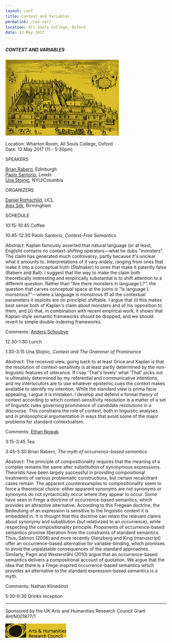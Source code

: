 ```yaml
---
layout: conf
title: Context and Variables
permalink: /con-var/
location: All Souls College, Oxford
date: 13 May 2017
---
```



##### CONTEXT AND VARIABLES





![ASC](/asc.jpeg)

Location: Wharton Room, All Souls College, Oxford <br>
Date: 13 May 2017 (11 - 5:30pm)


<div class="title"> SPEAKERS </div>

[Brian Rabern](http://brianrabern.net/), Edinburgh <br>
[Paolo Santorio](http://paolosantorio.net/), Leeds <br>
[Una Stojnić](http://www.unastojnic.com/), NYU/Columbia

<div class="title"> ORGANIZERS </div>

[Daniel Rothschild](http://danielrothschild.com/), UCL <br>
[Alex Silk](http://www-personal.umich.edu/~asilk/Alex_Silk/home.html), Birmingham

<div class="title"> SCHEDULE </div>

<span class ="titleblack"> 10:15-10:45 Coffee </span>

<span class ="titleblack"> 10:45-12:30 Paolo Santorio, *Context-Free Semantics* </span>

*Abstract*: Kaplan famously asserted that natural language (or at least, English) contains no context-shifting operators—what he dubs "monsters". The claim has generated much controversy, partly because it's unclear what it amounts to. Interpretations of it vary widely, ranging from ones that make it into a conceptual truth (Stalnaker) to ones that make it patently false (Rabern and Ball). I suggest that the way to make the claim both theoretically interesting and empirically substantial is to shift attention to a different question. Rather than "Are there monsters in language L?", the question that carves conceptual space at the joints is "Is language L monstrous?"—where a language is monstrous iff all the contextual parameters it exploits are (in principle) shiftable. I argue that (i) this makes best sense both of Kaplan's claim about monsters and of his opposition to them, and (ii) that, in combination with recent empirical work, it shows that Kaplan-style semantic frameworks should be dropped, and we should revert to simple double-indexing frameworks.

Comments: [Anders Schoubye](http://schoubye.org/)


<span class ="titleblack">12:30-1:30 Lunch </span>

<span class ="titleblack">1:30-3:15 Una Stojnic, *Context and The Grammar of Prominence* </span>

*Abstract*: The received view, going back to at least Grice and Kaplan is that the resolution of context-sensitivity is at least partly determined by the non-linguistic features of utterance. If I say 'That's lovely' what 'That' picks out is ultimately determined by my referential and communicative intentions, and my interlocutors are to use whatever epistemic cues the context makes available to identify my intention. While the standard view is prima facie appealing, I argue it is mistaken. I develop and defend a formal theory of context according to which context-sensitivity resolution is a matter of a set of linguistic rules governing prominence of candidate resolutions in a discourse. This constrains the role of context, both in linguistic analyses and in philosophical argumentation in ways that avoid some of the major problems for standard contextualism.

Comments: [Ethan Nowak](http://www.ethannowak.net/)

<span class ="titleblack"> 3:15-3:45 Tea </span>

<span class ="titleblack"> 3:45-5:30 Brian Rabern, *The myth of occurrence-based semantics* </span>

*Abstract*: The principle of compositionality requires that the meaning of a complex remains the same after substitution of synonymous expressions. Theorists have been largely successful in providing compositional treatments of various problematic constructions, but certain recalcitrant cases remain. The apparent counterexamples to compositionality seem to force a theoretical choice: either apparent synonyms are not synonyms or synonyms do not syntactically occur where they appear to occur. Some have seen in Frege a doctrine of occurrence-based semantics, which provides an attractive alternative. According to this Fregean doctrine, the Bedeutung of an expression is sensitive to the linguistic context it is embedded in. It is thought that this doctrine can retain the relevant claims about synonymy and substitution (but relativized to an occurrence), while respecting the compositionality principle. Proponents of occurrence-based semantics promise liberation from the constraints of standard semantics. Thus, Salmon (2006) and more recently Glanzberg and King (manuscript) offer an occurrence-based alternative for variable-binding, which promises to avoid the unpalatable consequences of the standard approaches. Similarly, Pagin and Westerståhl (2010) argue that an occurrence-based semantics delivers a compositional account of quotation. We argue that the idea that there is a Frege-inspired occurrence-based semantics which provides an alternative to the standard expression-based semantics is a myth.

Comments: Nathan Klinedinst

<span class ="titleblack"> 5:30-6:30 Drinks reception </span>

---

Sponsored by the UK Arts and Humanities Research Council Grant AH/N001877/1

![AHRC](/AHRCmustard.jpg)

